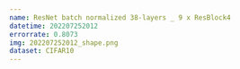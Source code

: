 ```yaml
---
name: ResNet batch normalized 38-layers _ 9 x ResBlock4
datetime: 202207252012
errorrate: 0.8073
img: 202207252012_shape.png
dataset: CIFAR10
---
```

